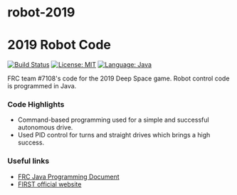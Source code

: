 # robot-2019

# 2019 Robot Code

[![Build Status](https://travis-ci.org/team-7108/robot-2019.svg?branch=master)](https://travis-ci.org/team-7108/robot-2019) [![License: MIT](https://img.shields.io/badge/License-MIT-yellow.svg)](https://opensource.org/licenses/MIT) [![Language: Java](https://img.shields.io/badge/Language-Java-orange.svg)](https://www.java.com/en/)

FRC team #7108's code for  the 2019 Deep Space game. Robot control code is programmed in Java.

### Code Highlights
- Command-based programming used for a simple and successful autonomous drive.
- Used PID control for turns and straight drives which brings a high success.

### Useful links
- [FRC Java Programming Document](https://s3.amazonaws.com/screensteps_live/exported/Wpilib/2078/103379/FRC_Java_Programming.pdf?1546311421)
- [FIRST official website](https://www.firstinspires.org/)
